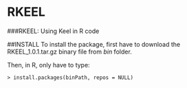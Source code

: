 # RKEEL
###RKEEL: Using Keel in R code

##INSTALL
To install the package, first have to download the  RKEEL_1.0.1.tar.gz binary file from *bin* folder.

Then, in R, only have to type:
```
> install.packages(binPath, repos = NULL)
```
